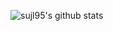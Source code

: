 ![sujl95's github stats](https://github-readme-stats.vercel.app/api?username=sujl95&show_icons=true&theme=dracula)
